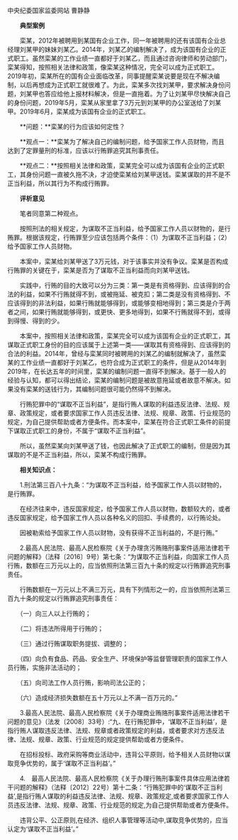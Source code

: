 中央纪委国家监委网站 曹静静

　　**典型案例**

　　栾某，2012年被聘用到某国有企业工作，同一年被聘用的还有该国有企业总经理刘某甲的妹妹刘某乙。2014年，刘某乙的编制解决了，成为该国有企业的正式职工。虽然栾某的工作业绩一直都好于刘某乙，而且通过咨询律师和劳动部门，栾某得知，按照相关法律和政策，像栾某这种情况，完全可以成为正式职工。2019年初，栾某所在的国有企业面临改革，同事提醒栾某说要是现在不解决编制，以后再想成为正式职工就很难了。为此，栾某多次找刘某甲，要求解决身份问题，刘某甲也答应给他上报材料解决，但是一直拖着。为了让刘某甲尽快解决自己的身份问题，2019年5月，栾某从家里拿了3万元到刘某甲的办公室送给了刘某甲。2019年6月，栾某成为该国有企业的正式职工。

　　**问题：**栾某的行为应该如何定性？

　　**观点一：**栾某为了解决自己的编制问题，给予国家工作人员财物，而且达到了定罪量刑的标准，应该以行贿罪追究其刑事责任。

　　**观点二：**按照相关法律和政策，栾某完全可以成为该国有企业的正式职工，其身份问题一直被久拖不决，才迫使栾某给刘某甲送钱。栾某谋取的并不是不正当利益，所以其行为不构成行贿罪。

　　**评析意见**

　　笔者同意第二种观点。

　　按照刑法的相关规定，为谋取不正当利益，给予国家工作人员以财物的，是行贿罪。根据该规定，行贿罪至少应该包括两个条件：（1）为谋取不正当利益；（2）给予国家工作人员财物。

　　本案中，栾某给刘某甲送了3万元钱，对于该事实并没有争议。栾某是否构成行贿罪的关键在于，栾某是否为了谋取不正当利益而向刘某甲送钱。

　　实践中，行贿的目的大致可以分为三类：第一类是有资格得到、应该得到的合法的利益，如果不行贿就得不到，或被拖延、被克扣；第二类是没有资格得到、不应该得到的非法利益，如果行贿就能够得到，或能够变相地得到；第三类是介于两者之间，如果行贿就能够得到，或更快、更多地得到，如果不行贿就得不到，或得到得慢、得到的少。

　　本案中，按照相关法律和政策，栾某完全可以成为该国有企业的正式职工，其谋取正式职工身份的目的应该属于上述第一类——谋取其有资格得到、应该得到的合法的利益。2014年，曾经与栾某同时被聘用的刘某乙的编制就解决了，虽然栾某的工作业绩一直都好于刘某乙，也符合成为正式职工的条件，但是从2014年到2019年，在长达五年的时间里，栾某的编制问题一直得不到解决。基于一般人的经验与认知，都可以得出结论，栾某的编制问题是被故意拖延或者故意不解决。如果没有栾某的送钱行为，其编制问题很可能仍然得不到解决。

　　行贿犯罪中的“谋取不正当利益”，是指行贿人谋取的利益违反法律、法规、规章、政策规定，或者要求国家工作人员违反法律、法规、规章、政策、行业规范的规定，为自己提供帮助或者方便条件。而本案中，栾某在符合正式职工条件的前提下谋取正式职工的身份，不属于“谋取不正当利益”。

　　所以，虽然栾某向刘某甲送了钱，也因此解决了正式职工的编制，但是因为其谋取的不是不正当利益，所以，栾某不构成行贿罪。

　　**相关知识点：**

　　1.刑法第三百八十九条：“为谋取不正当利益，给予国家工作人员以财物的，是行贿罪。

　　在经济往来中，违反国家规定，给予国家工作人员以财物，数额较大的，或者违反国家规定，给予国家工作人员以各种名义的回扣、手续费的，以行贿论处。

　　因被勒索给予国家工作人员以财物，没有获得不正当利益的，不是行贿。”

　　2.最高人民法院、最高人民检察院《关于办理贪污贿赂刑事案件适用法律若干问题的解释》（法释〔2016〕9号）第七条：“为谋取不正当利益，向国家工作人员行贿，数额在三万元以上的，应当依照刑法第三百九十条的规定以行贿罪追究刑事责任。

　　行贿数额在一万元以上不满三万元，具有下列情形之一的，应当依照刑法第三百九十条的规定以行贿罪追究刑事责任：

　　（一）向三人以上行贿的；

　　（二）将违法所得用于行贿的；

　　（三）通过行贿谋取职务提拔、调整的；

　　（四）向负有食品、药品、安全生产、环境保护等监督管理职责的国家工作人员行贿，实施非法活动的；

　　（五）向司法工作人员行贿，影响司法公正的；

　　（六）造成经济损失数额在五十万元以上不满一百万元的。”

　　3.最高人民法院、最高人民检察院《关于办理商业贿赂刑事案件适用法律若干问题的意见》（法发〔2008〕33号）:“九、在行贿犯罪中，‘谋取不正当利益’，是指行贿人谋取违反法律、法规、规章或者政策规定的利益，或者要求对方违反法律、法规、规章、政策、行业规范的规定提供帮助或者方便条件。

　　在招标投标、政府采购等商业活动中，违背公平原则，给予相关人员财物以谋取竞争优势的，属于‘谋取不正当利益’。”

　　4.　最高人民法院、最高人民检察院《关于办理行贿刑事案件具体应用法律若干问题的解释》（法释〔2012〕22号）第十二条：“行贿犯罪中的‘谋取不正当利益’,是指行贿人谋取的利益违反法律、法规、规章、政策规定,或者要求国家工作人员违反法律、法规、规章、政策、行业规范的规定,为自己提供帮助或者方便条件。　

　　违背公平、公正原则,在经济、组织人事管理等活动中,谋取竞争优势的，应当认定为‘谋取不正当利益’。”